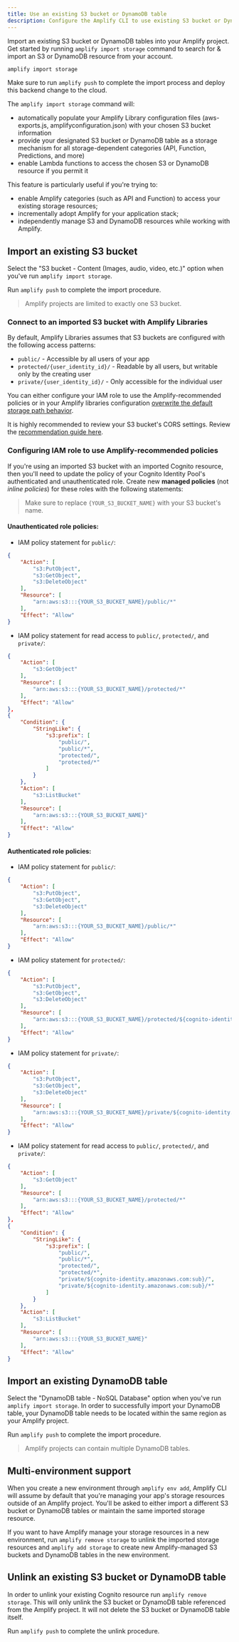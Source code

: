 ```yaml
---
title: Use an existing S3 bucket or DynamoDB table
description: Configure the Amplify CLI to use existing S3 bucket or DynamoDB table resources as a storage resource for other Amplify categories. (API, Function, and more)
---
```


Import an existing S3 bucket or DynamoDB tables into your Amplify project. Get started by running `amplify import storage` command to search for & import an S3 or DynamoDB resource from your account. 

```sh
amplify import storage
```

Make sure to run `amplify push` to complete the import process and deploy this backend change to the cloud. 

The `amplify import storage` command will:
* automatically populate your Amplify Library configuration files (aws-exports.js, amplifyconfiguration.json) with your chosen S3 bucket information 
* provide your designated S3 bucket or DynamoDB table as a storage mechanism for all storage-dependent categories (API, Function, Predictions, and more) 
* enable Lambda functions to access the chosen S3 or DynamoDB resource if you permit it

This feature is particularly useful if you're trying to:
* enable Amplify categories (such as API and Function) to access your existing storage resources;
* incrementally adopt Amplify for your application stack;
* independently manage S3 and DynamoDB resources while working with Amplify.

## Import an existing S3 bucket

Select the "S3 bucket - Content (Images, audio, video, etc.)" option when you've run `amplify import storage`. 

Run `amplify push` to complete the import procedure.

> Amplify projects are limited to exactly one S3 bucket.

### Connect to an imported S3 bucket with Amplify Libraries

By default, Amplify Libraries assumes that S3 buckets are configured with the following access patterns:
- `public/` - Accessible by all users of your app
- `protected/{user_identity_id}/` - Readable by all users, but writable only by the creating user 
- `private/{user_identity_id}/` - Only accessible for the individual user

You can either configure your IAM role to use the Amplify-recommended policies or in your Amplify libraries configuration [overwrite the default storage path behavior](~/lib/storage/configureaccess.md/q/platform/js#customize-object-key-path).

It is highly recommended to review your S3 bucket's CORS settings. Review the [recommendation guide here](~/lib/storage/getting-started.md/q/platform/js#amazon-s3-bucket-cors-policy-setup).

### Configuring IAM role to use Amplify-recommended policies

If you're using an imported S3 bucket with an imported Cognito resource, then you'll need to update the policy of your Cognito Identity Pool's authenticated and unauthenticated role. Create new __managed policies__ (not *inline policies*) for these roles with the following statements:

> Make sure to replace `{YOUR_S3_BUCKET_NAME}` with your S3 bucket's name.

#### Unauthenticated role policies:
- IAM policy statement for `public/`:
```json
{
    "Action": [
        "s3:PutObject",
        "s3:GetObject",
        "s3:DeleteObject"
    ],
    "Resource": [
        "arn:aws:s3:::{YOUR_S3_BUCKET_NAME}/public/*"
    ],
    "Effect": "Allow"
}
```

- IAM policy statement for read access to `public/`, `protected/`, and `private/`:
```json
{
    "Action": [
        "s3:GetObject"
    ],
    "Resource": [
        "arn:aws:s3:::{YOUR_S3_BUCKET_NAME}/protected/*"
    ],
    "Effect": "Allow"
},
{
    "Condition": {
        "StringLike": {
            "s3:prefix": [
                "public/",
                "public/*",
                "protected/",
                "protected/*"
            ]
        }
    },
    "Action": [
        "s3:ListBucket"
    ],
    "Resource": [
        "arn:aws:s3:::{YOUR_S3_BUCKET_NAME}"
    ],
    "Effect": "Allow"
}
```

#### Authenticated role policies:
- IAM policy statement for `public/`:
```json
{
    "Action": [
        "s3:PutObject",
        "s3:GetObject",
        "s3:DeleteObject"
    ],
    "Resource": [
        "arn:aws:s3:::{YOUR_S3_BUCKET_NAME}/public/*"
    ],
    "Effect": "Allow"
}
```

- IAM policy statement for `protected/`:
```json
{
    "Action": [
        "s3:PutObject",
        "s3:GetObject",
        "s3:DeleteObject"
    ],
    "Resource": [
        "arn:aws:s3:::{YOUR_S3_BUCKET_NAME}/protected/${cognito-identity.amazonaws.com:sub}/*"
    ],
    "Effect": "Allow"
}
```

- IAM policy statement for `private/`:
```json
{
    "Action": [
        "s3:PutObject",
        "s3:GetObject",
        "s3:DeleteObject"
    ],
    "Resource": [
        "arn:aws:s3:::{YOUR_S3_BUCKET_NAME}/private/${cognito-identity.amazonaws.com:sub}/*"
    ],
    "Effect": "Allow"
}
```

- IAM policy statement for read access to `public/`, `protected/`, and `private/`:
```json
{
    "Action": [
        "s3:GetObject"
    ],
    "Resource": [
        "arn:aws:s3:::{YOUR_S3_BUCKET_NAME}/protected/*"
    ],
    "Effect": "Allow"
},
{
    "Condition": {
        "StringLike": {
            "s3:prefix": [
                "public/",
                "public/*",
                "protected/",
                "protected/*",
                "private/${cognito-identity.amazonaws.com:sub}/",
                "private/${cognito-identity.amazonaws.com:sub}/*"
            ]
        }
    },
    "Action": [
        "s3:ListBucket"
    ],
    "Resource": [
        "arn:aws:s3:::{YOUR_S3_BUCKET_NAME}"
    ],
    "Effect": "Allow"
}
```

## Import an existing DynamoDB table

Select the "DynamoDB table - NoSQL Database" option when you've run `amplify import storage`. In order to successfully import your DynamoDB table, your DynamoDB table needs to be located within the same region as your Amplify project.

Run `amplify push` to complete the import procedure.

> Amplify projects can contain multiple DynamoDB tables.

## Multi-environment support

When you create a new environment through `amplify env add`, Amplify CLI will assume by default that you're managing your app's storage resources outside of an Amplify project. You'll be asked to either import a different S3 bucket or DynamoDB tables or maintain the same imported storage resource.

If you want to have Amplify manage your storage resources in a new environment, run `amplify remove storage` to unlink the imported storage resources and `amplify add storage` to create new Amplify-managed S3 buckets and DynamoDB tables in the new environment.

## Unlink an existing S3 bucket or DynamoDB table

In order to unlink your existing Cognito resource run `amplify remove storage`. This will only unlink the S3 bucket or DynamoDB table referenced from the Amplify project. It will not delete the S3 bucket or DynamoDB table itself. 

Run `amplify push` to complete the unlink procedure.
